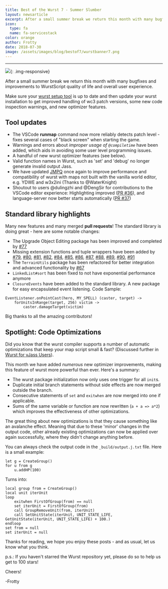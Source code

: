 ```yaml
---
title: Best of the Wurst 7 - Summer Slumber
layout: newsarticle
excerpt: After a small summer break we return this month with many bugfixes and improvements
icon:
  type: fa
  name: fa-servicestack
color: orange
author: Frotty
date: 2018-07-30
image: /assets/images/blog/bestof7/wurstbanner7.png
---
```

------

![](/assets/images/blog/bestof7/wurstbanner7.png){: .img-responsive}

After a small summer break we return this month with many bugfixes and improvements to WurstScript quality of life and overall user experience.

Make sure your [wurst setup tool](https://wurstlang.org/start.html#install-wurst) is up to date and then update your wurst installation to get improved handling of wc3 patch versions, some new code inspection warnings, and new optimizer features.

Tool updates
---

* The VSCode **runmap** command now more reliably detects patch level - fixes several cases of "black screen" when starting the game.
* Warnings and errors about *improper usage of `@compiletime`* have been added, which aids in avoiding some user level programming issues.
* A handful of new wurst optimizer features (see below).
* Valid function names in Wurst, such as 'set' and 'debug' no longer generate invalid output Jass.
* We have updated [JMPQ](https://github.com/inwc3/JMPQ3) once again to improve performance and compatibility of wurst with maps not built with the vanilla world editor, e.g. YDWE and w3x2ini (Thanks to @WaterKnight)
* Shoutout to users @dulingzhi and @DengSir for contributions to the VSCode editor experience: Highlighting improved ([PR #36](https://github.com/wurstscript/wurst4vscode/pull/36)), and language-server now better starts automatically ([PR #37](https://github.com/wurstscript/wurst4vscode/pull/37))


Standard library highlights
---

Many new features and many merged __pull requests__! The standard library is doing great - here are some notable changes:

* The Upgrade Object Editing package has been improved and completed by [#77](https://github.com/wurstscript/WurstStdlib2/pull/77)
* Missing extension functions and tuple wrappers have been added by [#79](https://github.com/wurstscript/WurstStdlib2/pull/79), [#80](https://github.com/wurstscript/WurstStdlib2/pull/80), [#81](https://github.com/wurstscript/WurstStdlib2/pull/81), [#82](https://github.com/wurstscript/WurstStdlib2/pull/82), [#84](https://github.com/wurstscript/WurstStdlib2/pull/84), [#85](https://github.com/wurstscript/WurstStdlib2/pull/85), [#86](https://github.com/wurstscript/WurstStdlib2/pull/86), [#87](https://github.com/wurstscript/WurstStdlib2/pull/87), [#88](https://github.com/wurstscript/WurstStdlib2/pull/88), [#89](https://github.com/wurstscript/WurstStdlib2/pull/89), [#90](https://github.com/wurstscript/WurstStdlib2/pull/90), [#91](https://github.com/wurstscript/WurstStdlib2/pull/91)
* The `TerrainUtils` package has been refactored for better integration and advanced functionality by [#67](https://github.com/wurstscript/WurstStdlib2/pull/67)
* `LinkedList#sort` has been fixed to not have exponential performance anymore
* `ClosureEvents` have been added to the standard library. A new package for easy encapsulated event listening.
Code Sample:
```wurst
EventListener.onPointCast(hero, MY_SPELL) (caster, target) ->
    forUnitsInRange(target, 256) victim ->
        caster.damageTarget(victim)
```
Big thanks to all the amazing contributors!


Spotlight: Code Optimizations
---

Did you know that the wurst compiler supports a number of automatic optimizations that keep your map script small & fast? (Discussed further in [Wurst for vJass Users](https://wurstlang.org/tutorials/wurst_for_vjass_users.html#on-performance)).

This month we have added *numerous* new optimizer improvements, making this feature of wurst more powerful than ever.  Here's a summary:

* The wurst package initialization now only uses one trigger for all `init`s.
* Duplicate initial branch statements without side effects are now merged outside the branch.
* Consecutive statements of `set` and `exitwhen` are now merged into one if applicable.
* Sums of the same variable or function are now rewritten (`a + a => a*2`) which improves the effectiveness of other optimizations.

The great thing about new optimizations is that they cause something like an avalanche effect. Meaning that due to these 'minor' changes in the output code, other already existing optimizations can now be applied over again successfully, where they didn't change anything before.

You can always check the output code in the `_build/output.j.txt` file. Here is a small example:

```wurst
let g = CreateGroup()
for u from g
    u.addHP(100)
```
Turns into:

```jass
local group from = CreateGroup()
local unit iterUnit
loop
    exitwhen FirstOfGroup(from) == null
    set iterUnit = FirstOfGroup(from)
    call GroupRemoveUnit(from, iterUnit)
    call SetUnitState(iterUnit, UNIT_STATE_LIFE, GetUnitState(iterUnit, UNIT_STATE_LIFE) + 100.)
endloop
set from = null
set iterUnit = null
```

Thanks for reading, we hope you enjoy these posts - and as usual, let us know what you think.

p.s.: If you haven't starred the Wurst repository yet, please do so to help us get to 100 stars!

Cheers!

-Frotty

